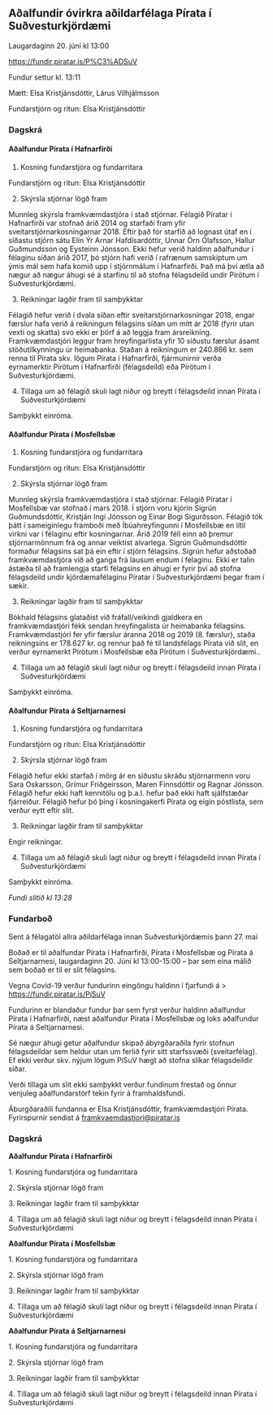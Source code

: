 ## Aðalfundir óvirkra aðildarfélaga Pírata í Suðvesturkjördæmi

Laugardaginn 20. júní kl 13:00

https://fundir.piratar.is/P%C3%ADSuV

Fundur settur kl. 13:11

Mætt: Elsa Kristjánsdóttir, Lárus Vilhjálmsson

Fundarstjórn og ritun: Elsa Kristjánsdóttir

### Dagskrá

#### Aðalfundur Pírata í Hafnarfirði

1. Kosning fundarstjóra og fundarritara

Fundarstjórn og ritun: Elsa Kristjánsdóttir

2. Skýrsla stjórnar lögð fram

Munnleg skýrsla framkvæmdastjóra í stað stjórnar. Félagið Píratar í Hafnarfirði var stofnað árið 2014 og starfaði fram yfir sveitarstjórnarkosningarnar 2018. Eftir það fór starfið að lognast útaf en í síðastu stjórn sátu Elín Ýr Arnar Hafdísardóttir, Unnar Örn Ólafsson, Hallur Guðmundsson og Eysteinn Jónsson. Ekki hefur verið haldinn aðalfundur í félaginu síðan árið 2017, þó stjórn hafi verið í rafrænum samskiptum um ýmis mál sem hafa komið upp í stjórnmálum í Hafnarfirði. Það má því ætla að nægur að nægur áhugi sé á starfinu til að stofna félagsdeild undir Pírötum í Suðvesturkjördæmi.

3. Reikningar lagðir fram til samþykktar

Félagið hefur verið í dvala síðan eftir sveitarstjórnarkosningar 2018, engar færslur hafa verið á reikningum félagsins síðan um mitt ár 2018 (fyrir utan vexti og skatta) svo ekki er þörf á að leggja fram ársreikning. Framkvæmdastjóri leggur fram hreyfingarlista yfir 10 síðustu færslur ásamt stöðutilkynningu úr heimabanka. Staðan á reikningum er 240.866 kr. sem renna til Pírata skv. lögum Pírata í Hafnarfirði, fjármunirnir verða eyrnamerktir Pírötum í Hafnarfirði (félagsdeild) eða Pírötum í Suðvesturkjördæmi.

4. Tillaga um að félagið skuli lagt niður og breytt í félagsdeild innan Pírata í Suðvesturkjördæmi

Samþykkt einróma.

#### Aðalfundur Pírata í Mosfellsbæ

1. Kosning fundarstjóra og fundarritara

Fundarstjórn og ritun: Elsa Kristjánsdóttir

2. Skýrsla stjórnar lögð fram

Munnleg skýrsla framkvæmdastjóra í stað stjórnar. Félagið Píratar í Mosfellsbæ var stofnað í mars 2018. Í stjórn voru kjörin Sigrún Guðmundsdóttir, Kristján Ingi Jónsson og Einar Bogi Sigurðsson. Félagið tók þátt í sameiginlegu framboði með Íbúahreyfingunni í Mosfellsbæ en lítil virkni var í félaginu eftir kosningarnar. Árið 2019 féll einn að þremur stjórnarmönnum frá og annar veiktist alvarlega. Sigrún Guðmundsdóttir formaður félagsins sat þá ein eftir í stjórn félagsins. Sigrún hefur aðstoðað framkvæmdastjóra við að ganga frá lausum endum í félaginu. Ekki er talin ástæða til að framlengja starfi félagsins en áhugi er fyrir því að stofna félagsdeild undir kjördæmafélaginu Píratar í Suðvesturkjördæmi þegar fram í sækir.

3. Reikningar lagðir fram til samþykktar

Bókhald félagsins glataðist við fráfall/veikindi gjaldkera en framkvæmdastjóri fékk sendan hreyfingalista úr heimabanka félagsins. Framkvæmdastjóri fer yfir færslur áranna 2018 og 2019 (8. færslur), staða reikningsins er 178.627 kr. og rennur það fé til landsfélags Pírata við slit, en verður eyrnamerkt Pírötum í Mosfellsbæ eða Pírötum í Suðvesturkjördæmi..

4. Tillaga um að félagið skuli lagt niður og breytt í félagsdeild innan Pírata í Suðvesturkjördæmi

Samþykkt einróma.

#### Aðalfundur Pírata á Seltjarnarnesi

1. Kosning fundarstjóra og fundarritara

Fundarstjórn og ritun: Elsa Kristjánsdóttir

2. Skýrsla stjórnar lögð fram

Félagið hefur ekki starfað í mörg ár en síðustu skráðu stjórnarmenn voru Sara Oskarsson, Grímur Friðgeirsson, Maren Finnsdóttir og Ragnar Jónsson. Félagið hefur ekki haft kennitölu og þ.a.l. hefur það ekki haft sjálfstæðar fjárreiður. Félagið hefur þó þing í kosningakerfi Pírata og eigin póstlista, sem verður eytt eftir slit.

3. Reikningar lagðir fram til samþykktar

Engir reikningar.

4. Tillaga um að félagið skuli lagt niður og breytt í félagsdeild innan Pírata í Suðvesturkjördæmi

Samþykkt einróma.

*Fundi slitið kl 13:28*

### Fundarboð

Sent á félagatöl allra aðildarfélaga innan Suðvesturkjördæmis þann 27. maí

Boðað er til aðalfundar Pírata í Hafnarfirði, Pírata í Mosfellsbæ og Pírata á Seltjarnarnesi,  laugardaginn 20. Júní kl 13:00-15:00 – þar sem eina málið sem boðað er til er slit félagsins.

Vegna Covid-19 verður fundurinn eingöngu haldinn í fjarfundi á > <https://fundir.piratar.is/PíSuV>

Fundurinn er blandaður fundur þar sem fyrst verður haldinn aðalfundur Pírata í Hafnarfirði, næst aðalfundur Pírata í Mosfellsbæ og loks aðalfundur Pírata á Seltjarnarnesi.

Sé nægur áhugi getur aðalfundur skipað ábyrgðaraðila fyrir stofnun félagsdeildar sem heldur utan um ferlið fyrir sitt starfssvæði (sveitarfélag). Ef ekki verður skv. nýjum lögum PíSuV hægt að stofna slíkar félagsdeildir síðar.

Verði tillaga um slit ekki samþykkt verður fundinum frestað og önnur venjuleg aðalfundarstörf tekin fyrir á framhaldsfundi.

Áburgðaraðili fundanna er Elsa Kristjánsdóttir, framkvæmdastjóri Pírata. Fyrirspurnir sendist á [framkvaemdastjori@piratar.is](mailto:framkvaemdastjori@piratar.is)

### Dagskrá

**Aðalfundur Pírata í Hafnarfirði**

1\. Kosning fundarstjóra og fundarritara

2\. Skýrsla stjórnar lögð fram

3\. Reikningar lagðir fram til samþykktar

4\. Tillaga um að félagið skuli lagt niður og breytt í félagsdeild innan Pírata í Suðvesturkjördæmi

**Aðalfundur Pírata í Mosfellsbæ**

1\. Kosning fundarstjóra og fundarritara

2\. Skýrsla stjórnar lögð fram

3\. Reikningar lagðir fram til samþykktar

4\. Tillaga um að félagið skuli lagt niður og breytt í félagsdeild innan Pírata í Suðvesturkjördæmi

**Aðalfundur Pírata á Seltjarnarnesi**

1\. Kosning fundarstjóra og fundarritara

2\. Skýrsla stjórnar lögð fram

3\. Reikningar lagðir fram til samþykktar

4\. Tillaga um að félagið skuli lagt niður og breytt í félagsdeild innan Pírata í Suðvesturkjördæmi